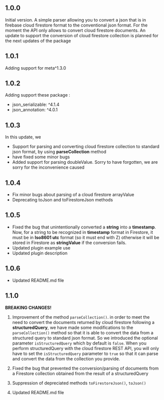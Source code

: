 ## 1.0.0

Initial version. A simple parser allowing you to convert a json that is in firebase cloud firestore format to the
conventional json format.
For the moment the API only allows to convert cloud firestore documents. An update to support the conversion of cloud
firestore collection is planned for the next updates of the package

## 1.0.1

Adding support for meta^1.3.0

## 1.0.2

Adding support these package :

- json_serializable: ^4.1.4
- json_annotation: ^4.0.1

## 1.0.3

In this update, we

- Support for parsing and converting cloud firestore collection to standard json format, by using **parseCollection**
  method
- have fixed some minor bugs
- Added support for parsing doubleValue. Sorry to have forgotten, we are sorry for the inconvenience caused

## 1.0.4

- Fix minor bugs about parsing of a cloud firestore arrayValue
- Deprecating toJson and toFirestoreJson methods

## 1.0.5

- Fixed the bug that unintentionally converted a **string** into a **timestamp**.
  Now, for a string to be recognized in **timestamp** format in Firestore, it must be in **Iso8601 utc** format (so it
  must end with Z) otherwise it will be stored in Firestore as **stringValue** if the conversion fails.
- Updated plugin example use
- Updated plugin description

## 1.0.6

- Updated README.md file

## 1.1.0

**BREAKING CHANGES!**

1. Improvement of the method `parseCollection()`. in order to meet the need to convert the documents returned by cloud
   firestore following a **structuredQuery**, we have made some modifications to the `parseCollection()` method so that
   it is able to convert the data from a structured query to standard json format.
   So we introduced the optional parameter `isStructuredQuery` which by default is `false`.
   When you perform structuredQuery with the cloud firestore REST API, you will only have to set the `isStructuredQuery`
   parameter to `true` so that it can parse and convert the data from the collection you provide.

2. Fixed the bug that prevented the conversion/parsing of documents from a Firestore collection obtained from the result
   of a structuredQuery

3. Suppression of depreciated methods `toFirestoreJson()`, `toJson()`

4. Updated README.md file